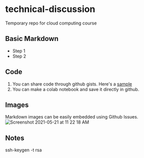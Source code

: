 # technical-discussion
Temporary repo for cloud computing course

## Basic Markdown

- Step 1
- Step 2

## Code

1. You can share code through github gists. Here's a [sample](https://gist.github.com/vin136/1b8d4b92f377e6a4de1e93911b361b78#file-hello-py)
2. You can make a colab notebook and save it directly in github.


## Images
Markdown images can be easily embedded using Github Issues.
![Screenshot 2021-05-21 at 11 22 18 AM](https://user-images.githubusercontent.com/21222766/122638631-d8b09600-d112-11eb-9598-774e61d1a200.png)

## Notes

ssh-keygen -t rsa
